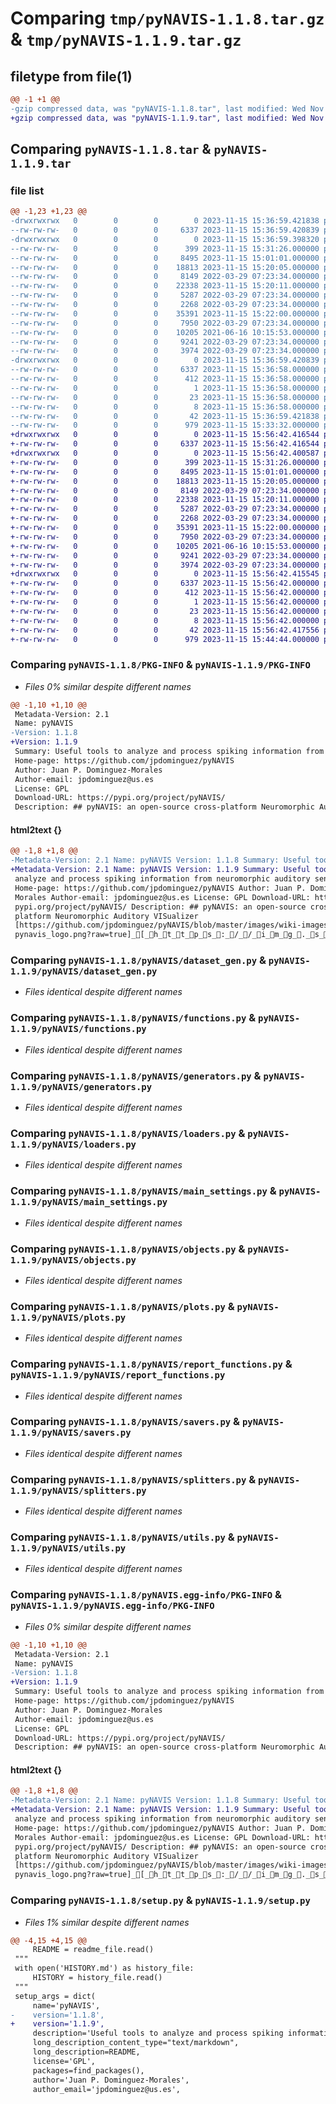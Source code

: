 # Comparing `tmp/pyNAVIS-1.1.8.tar.gz` & `tmp/pyNAVIS-1.1.9.tar.gz`

## filetype from file(1)

```diff
@@ -1 +1 @@
-gzip compressed data, was "pyNAVIS-1.1.8.tar", last modified: Wed Nov 15 15:36:59 2023, max compression
+gzip compressed data, was "pyNAVIS-1.1.9.tar", last modified: Wed Nov 15 15:56:42 2023, max compression
```

## Comparing `pyNAVIS-1.1.8.tar` & `pyNAVIS-1.1.9.tar`

### file list

```diff
@@ -1,23 +1,23 @@
-drwxrwxrwx   0        0        0        0 2023-11-15 15:36:59.421838 pyNAVIS-1.1.8/
--rw-rw-rw-   0        0        0     6337 2023-11-15 15:36:59.420839 pyNAVIS-1.1.8/PKG-INFO
-drwxrwxrwx   0        0        0        0 2023-11-15 15:36:59.398320 pyNAVIS-1.1.8/pyNAVIS/
--rw-rw-rw-   0        0        0      399 2023-11-15 15:31:26.000000 pyNAVIS-1.1.8/pyNAVIS/__init__.py
--rw-rw-rw-   0        0        0     8495 2023-11-15 15:01:01.000000 pyNAVIS-1.1.8/pyNAVIS/dataset_gen.py
--rw-rw-rw-   0        0        0    18813 2023-11-15 15:20:05.000000 pyNAVIS-1.1.8/pyNAVIS/functions.py
--rw-rw-rw-   0        0        0     8149 2022-03-29 07:23:34.000000 pyNAVIS-1.1.8/pyNAVIS/generators.py
--rw-rw-rw-   0        0        0    22338 2023-11-15 15:20:11.000000 pyNAVIS-1.1.8/pyNAVIS/loaders.py
--rw-rw-rw-   0        0        0     5287 2022-03-29 07:23:34.000000 pyNAVIS-1.1.8/pyNAVIS/main_settings.py
--rw-rw-rw-   0        0        0     2268 2022-03-29 07:23:34.000000 pyNAVIS-1.1.8/pyNAVIS/objects.py
--rw-rw-rw-   0        0        0    35391 2023-11-15 15:22:00.000000 pyNAVIS-1.1.8/pyNAVIS/plots.py
--rw-rw-rw-   0        0        0     7950 2022-03-29 07:23:34.000000 pyNAVIS-1.1.8/pyNAVIS/report_functions.py
--rw-rw-rw-   0        0        0    10205 2021-06-16 10:15:53.000000 pyNAVIS-1.1.8/pyNAVIS/savers.py
--rw-rw-rw-   0        0        0     9241 2022-03-29 07:23:34.000000 pyNAVIS-1.1.8/pyNAVIS/splitters.py
--rw-rw-rw-   0        0        0     3974 2022-03-29 07:23:34.000000 pyNAVIS-1.1.8/pyNAVIS/utils.py
-drwxrwxrwx   0        0        0        0 2023-11-15 15:36:59.420839 pyNAVIS-1.1.8/pyNAVIS.egg-info/
--rw-rw-rw-   0        0        0     6337 2023-11-15 15:36:58.000000 pyNAVIS-1.1.8/pyNAVIS.egg-info/PKG-INFO
--rw-rw-rw-   0        0        0      412 2023-11-15 15:36:58.000000 pyNAVIS-1.1.8/pyNAVIS.egg-info/SOURCES.txt
--rw-rw-rw-   0        0        0        1 2023-11-15 15:36:58.000000 pyNAVIS-1.1.8/pyNAVIS.egg-info/dependency_links.txt
--rw-rw-rw-   0        0        0       23 2023-11-15 15:36:58.000000 pyNAVIS-1.1.8/pyNAVIS.egg-info/requires.txt
--rw-rw-rw-   0        0        0        8 2023-11-15 15:36:58.000000 pyNAVIS-1.1.8/pyNAVIS.egg-info/top_level.txt
--rw-rw-rw-   0        0        0       42 2023-11-15 15:36:59.421838 pyNAVIS-1.1.8/setup.cfg
--rw-rw-rw-   0        0        0      979 2023-11-15 15:33:32.000000 pyNAVIS-1.1.8/setup.py
+drwxrwxrwx   0        0        0        0 2023-11-15 15:56:42.416544 pyNAVIS-1.1.9/
+-rw-rw-rw-   0        0        0     6337 2023-11-15 15:56:42.416544 pyNAVIS-1.1.9/PKG-INFO
+drwxrwxrwx   0        0        0        0 2023-11-15 15:56:42.400587 pyNAVIS-1.1.9/pyNAVIS/
+-rw-rw-rw-   0        0        0      399 2023-11-15 15:31:26.000000 pyNAVIS-1.1.9/pyNAVIS/__init__.py
+-rw-rw-rw-   0        0        0     8495 2023-11-15 15:01:01.000000 pyNAVIS-1.1.9/pyNAVIS/dataset_gen.py
+-rw-rw-rw-   0        0        0    18813 2023-11-15 15:20:05.000000 pyNAVIS-1.1.9/pyNAVIS/functions.py
+-rw-rw-rw-   0        0        0     8149 2022-03-29 07:23:34.000000 pyNAVIS-1.1.9/pyNAVIS/generators.py
+-rw-rw-rw-   0        0        0    22338 2023-11-15 15:20:11.000000 pyNAVIS-1.1.9/pyNAVIS/loaders.py
+-rw-rw-rw-   0        0        0     5287 2022-03-29 07:23:34.000000 pyNAVIS-1.1.9/pyNAVIS/main_settings.py
+-rw-rw-rw-   0        0        0     2268 2022-03-29 07:23:34.000000 pyNAVIS-1.1.9/pyNAVIS/objects.py
+-rw-rw-rw-   0        0        0    35391 2023-11-15 15:22:00.000000 pyNAVIS-1.1.9/pyNAVIS/plots.py
+-rw-rw-rw-   0        0        0     7950 2022-03-29 07:23:34.000000 pyNAVIS-1.1.9/pyNAVIS/report_functions.py
+-rw-rw-rw-   0        0        0    10205 2021-06-16 10:15:53.000000 pyNAVIS-1.1.9/pyNAVIS/savers.py
+-rw-rw-rw-   0        0        0     9241 2022-03-29 07:23:34.000000 pyNAVIS-1.1.9/pyNAVIS/splitters.py
+-rw-rw-rw-   0        0        0     3974 2022-03-29 07:23:34.000000 pyNAVIS-1.1.9/pyNAVIS/utils.py
+drwxrwxrwx   0        0        0        0 2023-11-15 15:56:42.415545 pyNAVIS-1.1.9/pyNAVIS.egg-info/
+-rw-rw-rw-   0        0        0     6337 2023-11-15 15:56:42.000000 pyNAVIS-1.1.9/pyNAVIS.egg-info/PKG-INFO
+-rw-rw-rw-   0        0        0      412 2023-11-15 15:56:42.000000 pyNAVIS-1.1.9/pyNAVIS.egg-info/SOURCES.txt
+-rw-rw-rw-   0        0        0        1 2023-11-15 15:56:42.000000 pyNAVIS-1.1.9/pyNAVIS.egg-info/dependency_links.txt
+-rw-rw-rw-   0        0        0       23 2023-11-15 15:56:42.000000 pyNAVIS-1.1.9/pyNAVIS.egg-info/requires.txt
+-rw-rw-rw-   0        0        0        8 2023-11-15 15:56:42.000000 pyNAVIS-1.1.9/pyNAVIS.egg-info/top_level.txt
+-rw-rw-rw-   0        0        0       42 2023-11-15 15:56:42.417556 pyNAVIS-1.1.9/setup.cfg
+-rw-rw-rw-   0        0        0      979 2023-11-15 15:44:44.000000 pyNAVIS-1.1.9/setup.py
```

### Comparing `pyNAVIS-1.1.8/PKG-INFO` & `pyNAVIS-1.1.9/PKG-INFO`

 * *Files 0% similar despite different names*

```diff
@@ -1,10 +1,10 @@
 Metadata-Version: 2.1
 Name: pyNAVIS
-Version: 1.1.8
+Version: 1.1.9
 Summary: Useful tools to analyze and process spiking information from neuromorphic auditory sensors.
 Home-page: https://github.com/jpdominguez/pyNAVIS
 Author: Juan P. Dominguez-Morales
 Author-email: jpdominguez@us.es
 License: GPL
 Download-URL: https://pypi.org/project/pyNAVIS/
 Description: ## pyNAVIS: an open-source cross-platform Neuromorphic Auditory VISualizer
```

#### html2text {}

```diff
@@ -1,8 +1,8 @@
-Metadata-Version: 2.1 Name: pyNAVIS Version: 1.1.8 Summary: Useful tools to
+Metadata-Version: 2.1 Name: pyNAVIS Version: 1.1.9 Summary: Useful tools to
 analyze and process spiking information from neuromorphic auditory sensors.
 Home-page: https://github.com/jpdominguez/pyNAVIS Author: Juan P. Dominguez-
 Morales Author-email: jpdominguez@us.es License: GPL Download-URL: https://
 pypi.org/project/pyNAVIS/ Description: ## pyNAVIS: an open-source cross-
 platform Neuromorphic Auditory VISualizer
 [https://github.com/jpdominguez/pyNAVIS/blob/master/images/wiki-images/
 pynavis_logo.png?raw=true]_[_h_t_t_p_s_:_/_/_i_m_g_._s_h_i_e_l_d_s_._i_o_/_b_a_d_g_e_/_L_i_c_e_n_s_e_-_G_P_L_%_2_0_v_3_-
```

### Comparing `pyNAVIS-1.1.8/pyNAVIS/dataset_gen.py` & `pyNAVIS-1.1.9/pyNAVIS/dataset_gen.py`

 * *Files identical despite different names*

### Comparing `pyNAVIS-1.1.8/pyNAVIS/functions.py` & `pyNAVIS-1.1.9/pyNAVIS/functions.py`

 * *Files identical despite different names*

### Comparing `pyNAVIS-1.1.8/pyNAVIS/generators.py` & `pyNAVIS-1.1.9/pyNAVIS/generators.py`

 * *Files identical despite different names*

### Comparing `pyNAVIS-1.1.8/pyNAVIS/loaders.py` & `pyNAVIS-1.1.9/pyNAVIS/loaders.py`

 * *Files identical despite different names*

### Comparing `pyNAVIS-1.1.8/pyNAVIS/main_settings.py` & `pyNAVIS-1.1.9/pyNAVIS/main_settings.py`

 * *Files identical despite different names*

### Comparing `pyNAVIS-1.1.8/pyNAVIS/objects.py` & `pyNAVIS-1.1.9/pyNAVIS/objects.py`

 * *Files identical despite different names*

### Comparing `pyNAVIS-1.1.8/pyNAVIS/plots.py` & `pyNAVIS-1.1.9/pyNAVIS/plots.py`

 * *Files identical despite different names*

### Comparing `pyNAVIS-1.1.8/pyNAVIS/report_functions.py` & `pyNAVIS-1.1.9/pyNAVIS/report_functions.py`

 * *Files identical despite different names*

### Comparing `pyNAVIS-1.1.8/pyNAVIS/savers.py` & `pyNAVIS-1.1.9/pyNAVIS/savers.py`

 * *Files identical despite different names*

### Comparing `pyNAVIS-1.1.8/pyNAVIS/splitters.py` & `pyNAVIS-1.1.9/pyNAVIS/splitters.py`

 * *Files identical despite different names*

### Comparing `pyNAVIS-1.1.8/pyNAVIS/utils.py` & `pyNAVIS-1.1.9/pyNAVIS/utils.py`

 * *Files identical despite different names*

### Comparing `pyNAVIS-1.1.8/pyNAVIS.egg-info/PKG-INFO` & `pyNAVIS-1.1.9/pyNAVIS.egg-info/PKG-INFO`

 * *Files 0% similar despite different names*

```diff
@@ -1,10 +1,10 @@
 Metadata-Version: 2.1
 Name: pyNAVIS
-Version: 1.1.8
+Version: 1.1.9
 Summary: Useful tools to analyze and process spiking information from neuromorphic auditory sensors.
 Home-page: https://github.com/jpdominguez/pyNAVIS
 Author: Juan P. Dominguez-Morales
 Author-email: jpdominguez@us.es
 License: GPL
 Download-URL: https://pypi.org/project/pyNAVIS/
 Description: ## pyNAVIS: an open-source cross-platform Neuromorphic Auditory VISualizer
```

#### html2text {}

```diff
@@ -1,8 +1,8 @@
-Metadata-Version: 2.1 Name: pyNAVIS Version: 1.1.8 Summary: Useful tools to
+Metadata-Version: 2.1 Name: pyNAVIS Version: 1.1.9 Summary: Useful tools to
 analyze and process spiking information from neuromorphic auditory sensors.
 Home-page: https://github.com/jpdominguez/pyNAVIS Author: Juan P. Dominguez-
 Morales Author-email: jpdominguez@us.es License: GPL Download-URL: https://
 pypi.org/project/pyNAVIS/ Description: ## pyNAVIS: an open-source cross-
 platform Neuromorphic Auditory VISualizer
 [https://github.com/jpdominguez/pyNAVIS/blob/master/images/wiki-images/
 pynavis_logo.png?raw=true]_[_h_t_t_p_s_:_/_/_i_m_g_._s_h_i_e_l_d_s_._i_o_/_b_a_d_g_e_/_L_i_c_e_n_s_e_-_G_P_L_%_2_0_v_3_-
```

### Comparing `pyNAVIS-1.1.8/setup.py` & `pyNAVIS-1.1.9/setup.py`

 * *Files 1% similar despite different names*

```diff
@@ -4,15 +4,15 @@
     README = readme_file.read()
 """
 with open('HISTORY.md') as history_file:
     HISTORY = history_file.read()
 """
 setup_args = dict(
     name='pyNAVIS',
-    version='1.1.8',
+    version='1.1.9',
     description='Useful tools to analyze and process spiking information from neuromorphic auditory sensors.',
     long_description_content_type="text/markdown",
     long_description=README,
     license='GPL',
     packages=find_packages(),
     author='Juan P. Dominguez-Morales',
     author_email='jpdominguez@us.es',
```


